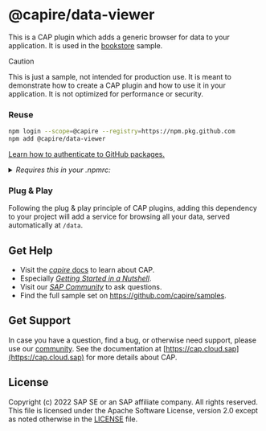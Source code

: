 # @capire/data-viewer

This is a CAP plugin which adds a generic browser for data to your application.
It is used in the [bookstore](../bookstore) sample.

> [!CAUTION]
>
> This is just a sample, not intended for production use. It is meant to demonstrate how to create a CAP plugin and how to use it in your application. It is not optimized for performance or security.


### Reuse

```sh
npm login --scope=@capire --registry=https://npm.pkg.github.com
npm add @capire/data-viewer
```


[Learn how to authenticate to GitHub packages.](https://docs.github.com/en/packages/working-with-a-github-packages-registry/working-with-the-npm-registry#authenticating-to-github-packages)

<details>
  <summary><i> Requires this in your .npmrc: </i></summary>

  ```java
  @capire:registry=https://npm.pkg.github.com
  ```
</details>


### Plug & Play

Following the plug & play principle of CAP plugins, adding this dependency to your project will add a service for browsing all your data, served automatically at `/data`.

## Get Help

- Visit the [*capire* docs](https://cap.cloud.sap) to learn about CAP.
- Especially [*Getting Started in a Nutshell*](https://cap.cloud.sap/docs/get-started/in-a-nutshell).
- Visit our [*SAP Community*](https://answers.sap.com/tags/9f13aee1-834c-4105-8e43-ee442775e5ce) to ask questions.
- Find the full sample set on https://github.com/capire/samples.

## Get Support

In case you have a question, find a bug, or otherwise need support, please use our [community](https://answers.sap.com/tags/9f13aee1-834c-4105-8e43-ee442775e5ce). See the documentation at [https://cap.cloud.sap](https://cap.cloud.sap) for more details about CAP.

## License

Copyright (c) 2022 SAP SE or an SAP affiliate company. All rights reserved. This file is licensed under the Apache Software License, version 2.0 except as noted otherwise in the [LICENSE](LICENSES/Apache-2.0.txt) file.